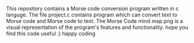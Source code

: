 This repository contains a Morse code conversion program written in c languge.
The file project.c contains program which can convert text to Morse code and Morse code to text.
The  Morse Code mind map.png is a visual representation of the program's features and functionality.
hope you find this code useful :) happy coding
